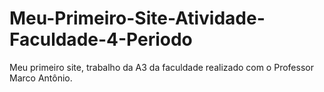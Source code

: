 # Meu-Primeiro-Site-Atividade-Faculdade-4-Periodo

Meu primeiro site, trabalho da A3 da faculdade realizado com o Professor Marco Antônio.
